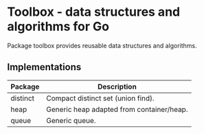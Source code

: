 # Toolbox - data structures and algorithms for Go

Package toolbox provides reusable data structures and algorithms.

## Implementations

| Package  | Description
|----------|------------
| distinct | Compact distinct set (union find).
| heap     | Generic heap adapted from container/heap.
| queue    | Generic queue.

